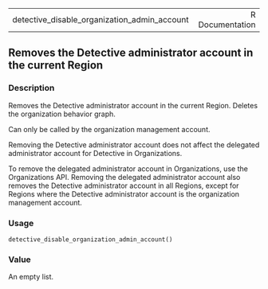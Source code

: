 <table style="width: 100%;">
<tbody>
<tr class="odd">
<td>detective_disable_organization_admin_account</td>
<td style="text-align: right;">R Documentation</td>
</tr>
</tbody>
</table>

## Removes the Detective administrator account in the current Region

### Description

Removes the Detective administrator account in the current Region.
Deletes the organization behavior graph.

Can only be called by the organization management account.

Removing the Detective administrator account does not affect the
delegated administrator account for Detective in Organizations.

To remove the delegated administrator account in Organizations, use the
Organizations API. Removing the delegated administrator account also
removes the Detective administrator account in all Regions, except for
Regions where the Detective administrator account is the organization
management account.

### Usage

    detective_disable_organization_admin_account()

### Value

An empty list.
